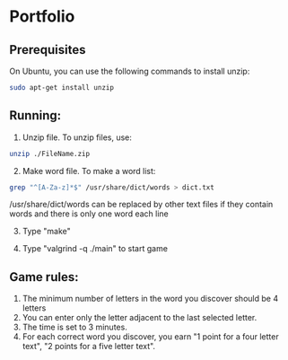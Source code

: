 Portfolio
========

Prerequisites
------
On Ubuntu, you can use the following commands to install unzip:         
```sh
sudo apt-get install unzip
```



Running:
-------
1. Unzip file.
To unzip files, use:
```sh
unzip ./FileName.zip
```
2. Make word file.
To make a word list:
```sh
grep "^[A-Za-z]*$" /usr/share/dict/words > dict.txt
```
/usr/share/dict/words can be replaced by other text files if they contain words and there is only one word each line

3. Type "make"

4. Type "valgrind -q ./main" to start game



Game rules:
-------
1. The minimum number of letters in the word you discover should be 4 letters
2. You can enter only the letter adjacent to the last selected letter.
3. The time is set to 3 minutes.
4. For each correct word you discover, you earn "1 point for a four letter text", "2 points for a five letter text".




